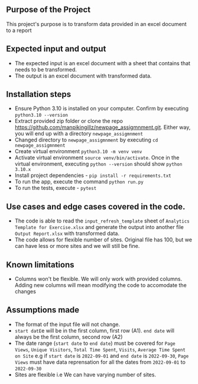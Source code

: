 ## Purpose of the Project
This project's purpose is to transform data provided in an excel document to a report

## Expected input and output
- The expected input is an excel document with a sheet that contains that needs to be transformed.
- The output is an excel document with transformed data.

## Installation steps
- Ensure Python 3.10 is installed on your computer. Confirm by executing `python3.10 --version`
- Extract provided zip folder or clone the repo https://github.com/manpikingillz/newpage_assigmnment.git. Either way, you will end up with a directory `newpage_assigmnment`
- Changed directory to `newpage_assigmnment` by executing `cd newpage_assigmnment`
- Create virtual environment `python3.10 -m venv venv`
- Activate virtual environment `source venv/bin/activate`. Once in the virtual environment, executing `python --version` should show `python 3.10.x`
- Install project dependencies - `pip install -r requirements.txt`
- To run the app, execute the command `python run.py`
- To run the tests, execute - `pytest`

## Use cases and edge cases covered in the code.
- The code is able to read the `input_refresh_template` sheet of `Analytics Template for Exercise.xlsx` and generate the output into another file `Output Report.xlsx` with transformed data.
- The code allows for flexible number of sites. Original file has 100, but we can have less or more sites and we will still be fine.
## Known limitations
- Columns won't be flexible. We will only work with provided columns. Adding new columns will mean modifying the code to accomodate the changes

## Assumptions made
- The format of the input file will not change.
- `start datE`e will be in the first column, first row (A1). `end date` will always be the first column, second row (A2)
- The date range (`start date` to `end date`) must be covered for `Page Views`, `Unique Visitors`, `Total Time Spent`, `Visits`, `Average Time Spent on Site` e.g if `start date` is `2022-09-01` and `end date` is `2022-09-30`, `Page Views` must have data reprensation for all the dates from `2022-09-01` to `2022-09-30`
- Sites are flexible i.e We can have varying number of sites.
